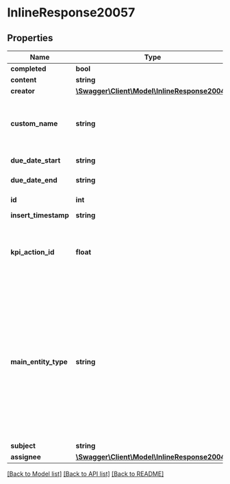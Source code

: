 # InlineResponse20057

## Properties
Name | Type | Description | Notes
------------ | ------------- | ------------- | -------------
**completed** | **bool** |  | [optional] 
**content** | **string** |  | [optional] 
**creator** | [**\Swagger\Client\Model\InlineResponse20041**](InlineResponse20041.md) |  | [optional] 
**custom_name** | **string** | this field is set value if the main_entity_type is not a known Contact, Candidate, Job. | [optional] 
**due_date_start** | **string** | the start time for due date | [optional] 
**due_date_end** | **string** | the end time for due date | [optional] 
**id** | **int** | internal comment id | [optional] 
**insert_timestamp** | **string** | Created Date | [optional] 
**kpi_action_id** | **float** | the ID of the kpi action in Vincere. Please refer to the reference section for KPI actions. | [optional] 
**main_entity_type** | **string** | The main entity of the activity. Based on the returned value, client can send request to another method to get details of the main entity.  For example, if return value is CANDIDATE, client can get details of the candidate by calling the api to get linked candidates. | [optional] 
**subject** | **string** |  | [optional] 
**assignee** | [**\Swagger\Client\Model\InlineResponse20041**](InlineResponse20041.md) |  | [optional] 

[[Back to Model list]](../../README.md#documentation-for-models) [[Back to API list]](../../README.md#documentation-for-api-endpoints) [[Back to README]](../../README.md)

